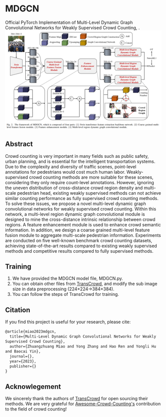  # MDGCN
Official PyTorch Implementation of Multi-Level Dynamic Graph Convolutional Networks for Weakly Supervised Crowd Counting, .
![image](MDGCN.png)

## Abstract
Crowd counting is very important in many fields such as public safety, urban planning, and is essential for the intelligent transportation systems. Due to the complexity and diversity of traffic scenes, point-level annotations for pedestrians would cost much human labor. Weakly-supervised crowd counting methods are more suitable for these scenes, considering they only require count-level annotations. However, ignoring the uneven distribution of cross-distance crowd region density and multi-scale pedestrian head, existing weakly supervised methods can not achieve similar counting performance as fully supervised crowd counting methods. To solve these issues, we propose a novel multi-level dynamic graph convolutional networks for weakly supervised crowd counting. Within this network, a multi-level region dynamic graph convolutional module is designed to mine the cross-distance intrinsic relationship between crowd regions. A feature enhancement module is used to enhance crowd semantic information. In addition, we design a coarse grained multi-level feature fusion module to aggregate multi-scale pedestrian information. Experiments are conducted on five well-known benchmark crowd counting datasets, achieving state-of-the-art results compared to existing weakly supervised methods and competitive results compared to fully supervised methods.

## Training
1. We have provided the MDGCN model file, MDGCN.py.
2. You can obtain other files from [TransCrowd](https://github.com/dk-liang/TransCrowd), and modify the sub image size in data preprocessing (224×224→384×384).
3. You can follow the steps of TransCrowd for training.

## Citation
If you find this project is useful for your research, please cite:
```
@article{miao2023mdgcn,
  title={Multi-Level Dynamic Graph Convolutional Networks for Weakly Supervised Crowd Counting},
  author={Zhuangzhuang Miao and Yong Zhang and Hao Ren and Yongli Hu and Baocai Yin},
  journal={},
  year={2023},
  publisher={}
}
```

## Acknowlegement
We sincerely thank the authors of [TransCrowd](https://github.com/dk-liang/TransCrowd) for open sourcing their methods.
We are very grateful for [Awesome-Crowd-Counting's](https://github.com/gjy3035/Awesome-Crowd-Counting) contribution to the field of crowd counting!

